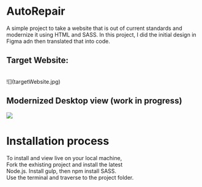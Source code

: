 # AutoRepair
 
A simple project to take a website that is out of current standards and modernize it using HTML and SASS. In this project, I did the initial design in Figma adn then translated that into code. 

## Target Website: 
<br/>
![](targetWebsite.jpg)


## Modernized Desktop view (work in progress)  

![](desktopView.gif)
<br/>  

# Installation process  
To install and view live on your local machine,  
Fork the exhisting project and install the latest  
Node.js. Install gulp, then npm install SASS.  
Use the terminal and traverse to the project folder.  
